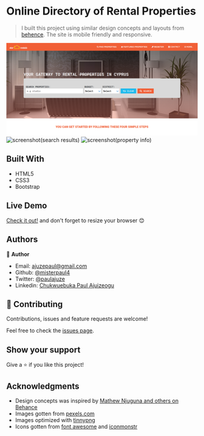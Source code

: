 # Online Directory of Rental Properties

> I built this project using similar design concepts and layouts from [behence](https://www.behance.net/gallery/25563385/PatashuleKE). The site is mobile friendly and responsive.

![screenshot(homepage)](./img/screenshot.png)
![screenshot(search results)](./img/screensho3.png)
![screenshot(property info)](./img/screenshot1.png)


## Built With

- HTML5
- CSS3
- Bootstrap

## Live Demo

[Check it out!](https://property-rental-by-paul.netlify.app/) and don't forget to resize your browser :blush:

## Authors

👤 **Author**

- Email: [ajuzepaul@gmail.com](ajuzepaul@gmail.com)
- Github: [@misterpaul4](https://github.com/misterpaul4)
- Twitter: [@paulajuze](https://twitter.com/paulajuze)
- Linkedin: [Chukwuebuka Paul Ajuizeogu](https://www.linkedin.com/in/chukwuebuka-paul-ajuizeogu/)

## 🤝 Contributing

Contributions, issues and feature requests are welcome!

Feel free to check the [issues page](issues/).

## Show your support

Give a ⭐️ if you like this project!

## Acknowledgments

- Design concepts was inspired by [Mathew Njuguna and others on Behance](https://www.behance.net/gallery/25563385/PatashuleKE)
- Images gotten from [pexels.com](https://www.pexels.com/)
- Images optimized with [tinnypng](https://tinypng.com/)
- Icons gotten from [font awesome](https://fontawesome.com/) and [iconmonstr](https://iconmonstr.com/)
